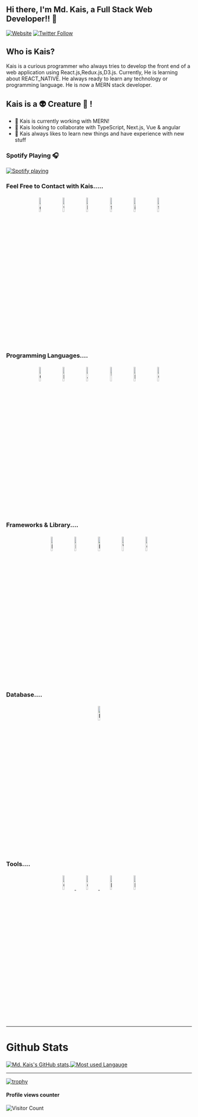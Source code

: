 
## Hi there, I'm Md. Kais, a Full Stack Web Developer!! 👋 
[![Website](https://img.shields.io/website?label=braindeath.com&style=for-the-badge&url=https%3A%2F%2Fbraindeath.com)](https://mdkais.netlify.app)
[![Twitter Follow](https://img.shields.io/twitter/follow/Md_Kais_?color=1DA1F2&logo=twitter&style=for-the-badge)](https://twitter.com/intent/follow?original_referer=https%3A%2F%2Fgithub.com%2FcodeSTACKr&screen_name=Md_Kais_)

## Who is Kais?
Kais is a curious programmer who always tries to develop the front end of a web application using React.js,Redux.js,D3.js. Currently, He is learning about REACT_NATIVE. He always ready to learn any technology or programming language. He is now a MERN stack developer.

## Kais is a  👽 Creature 🤖 !

- 🔭 Kais is currently working with MERN!
- 👯 Kais looking to collaborate with TypeScript, Next.js, Vue & angular
- 🥅 Kais always likes to learn new things and have experience with new stuff
  
### Spotify Playing 🎧
[![Spotify playing](http://spotify.aio-api.ml/spotify?id=qy9jhr85so9g8pr6zz7aizc6x&theme=wavy&image=true&bars_when_not_listening=true&bg_color=black&title_color=cyan&text_color=cyan)](https://open.spotify.com/user/bxpyixj89kmgcjgjzv5keu6fd)
<br/>

### Feel Free to Contact with Kais.....

<p align="center">
	<a href="https://github.com/Md-Kais"  title="GITHUB"  target="_blank"><img alt="github" width="10%" style="padding:5px" src="https://img.icons8.com/clouds/100/000000/github.png"/></a>
    <a href="https://mdkais.netlify.app"  title="WEBSITE"  target="_blank"><img  alt="website" width="10%" style="padding:5px" src="https://img.icons8.com/clouds/100/000000/domain.png"/></a>
	<a href="https://www.linkedin.com/in/md-kais-7a976b1b0/"  title="LINKEDIN"   target="_blank"><img alt="linkedin" width="10%" style="padding:5px" src="https://img.icons8.com/clouds/100/000000/linkedin.png"/></a>
	<a href="https://www.facebook.com/kais.superb/"  title="FACEBOOK"  target="_blank"><img alt="facebook" width="10%" style="padding:5px" src="https://img.icons8.com/clouds/100/000000/facebook-new.png"/></a>
	<a href="https://www.instagram.com/ice_in_kais/"  title="INSTAGRAM"   target="_blank"><img alt="instagram" width="10%" style="padding:5px" src="https://img.icons8.com/clouds/100/000000/instagram.png"/></a>
	<a href="https://twitter.com/Md_Kais_"  title="TWITTER"   target="_blank"><img alt="twitter" width="10%" style="padding:5px" src="https://img.icons8.com/clouds/100/000000/twitter.png"/></a>
</p>

<!-- 
# TECHNICAL SKILLS

### Front End (Expert): 
Html, CSS, Bootstrap, Material UI,  JavaScript, TypeScript, ES6, React JS, React Router,D3.js
### Back End: 
Node JS, Express JS, MongoDB, Postman
### Deploy tools: 
Firebase, Heroku, GitHub,  Netlify, 
### Others: 
VS Code, Git, Visual Studio,  Chrome Dev Tools, OOP, Data Structure, SASS
 -->
### Programming Languages....

<p align="center">
	<img width="10%" style="padding:5px" title="C" src="https://img.icons8.com/color/144/000000/c-programming.png"/>
	<img width="10%" style="padding:5px"  title="PYTHON "  src="https://img.icons8.com/color/144/000000/python.png"/>
	<img width="10%" style="padding:5px"  title="JAVASCRIPT"  src="https://img.icons8.com/color/144/000000/javascript.png"/>
    <img width="10%" style="padding:5px"  title="TYPESCRIPT"  src="https://img.icons8.com/color/144/000000/typescript.png"/>
  <img width="10%" style="padding:5px"  title="NODE.JS"  src="https://img.icons8.com/color/144/000000/nodejs.png"/>
  <img width="10%" style="padding:5px"  title="C++/CPP/C PLUS PLUS"  src="https://img.icons8.com/color/144/000000/c-plus-plus-logo.png"/>
</p>

### Frameworks & Library....
<p align="center">
	<img width="10%" style="padding:5px"  title="BOOTSTRAP"  src="https://img.icons8.com/color/144/000000/bootstrap.png"/>
	<img width="10%" style="padding:5px"  title="REACT NATIVE+ REACT.JS"  src="https://img.icons8.com/color/144/000000/react-native.png"/>
	<img width="10%" style="padding:5px"  title="MATERIAL UI"  src="https://img.icons8.com/color/144/000000/material-ui.png"/>
    <img width="10%" style="padding:5px"  title="VUE.JS"  src="https://img.icons8.com/color/144/000000/vue-js.png"/>
	<img width="10%" style="padding:5px"  title="GRAPHQL" src="https://img.icons8.com/color/144/000000/graphql.png"/>
</p>

### Database....
<p align="center">
	<img width="10%" style="padding:5px"  title="MONGODB"  src="https://img.icons8.com/color/144/000000/mongodb.png"/>
</p>

### Tools....
<p align="center">
	<a href="https://mdkais.netlify.app" target="_blank"> <img width="10%" style="padding:5px"  title="GITHUB"  src="https://img.icons8.com/nolan/144/github.png"/> </a>
	<a href="https://mdkais.netlify.app" target="_blank"> <img width="10%" style="padding:5px"  title="GITLAB"  src="https://img.icons8.com/ios/144/000000/gitlab.png"/> </a>
	<img width="10%" style="padding:5px"  title="HEROKU"  src="https://img.icons8.com/nolan/144/heroku.png"/>
    <img width="10%" style="padding:5px"  title="FIREBASE"   src="https://img.icons8.com/color/144/000000/firebase.png"/>
</p>

---

<!-- <a href="https://github.com/anuraghazra/github-readme-stats">
  <img align="center" src="https://github-readme-stats.anuraghazra1.vercel.app/api?username=anuraghazra&show_icons=true&include_all_commits=true&theme=material-palenight" alt="Anurag's github stats" />
</a>
<a href="https://github.com/anuraghazra/github-readme-stats">
  <!-- Change the `github-readme-stats.anuraghazra1.vercel.app` to `github-readme-stats.vercel.app`  -->
  <!-- <img align="center" src="https://github-readme-stats.anuraghazra1.vercel.app/api/top-langs/?username=anuraghazra&layout=compact&theme=material-palenight" />
</a> --> 

# Github Stats
<a href="https://mdkais.netlify.app" target="_blank"> 
  <img align="center" src="https://github-readme-stats.anuraghazra1.vercel.app/api?username=Md-Kais&count_private=true&show_icons=true&theme=radical"   alt="Md. Kais's GitHub stats" />
</a>
<a href="https://mdkais.netlify.app" target="_blank">
  <img align="center" src="https://github-readme-stats.anuraghazra1.vercel.app/api/top-langs/?username=Md-Kais&layout=compact&theme=radical" alt="Most used Langauge" />
</a>

---
[![trophy](https://github-profile-trophy.vercel.app/?username=Md-Kais)](https://github.com/Md-Kais/github-profile-trophy)

#### Profile views counter
![Visitor Count](https://profile-counter.glitch.me/{Md-Kais}/count.svg)

